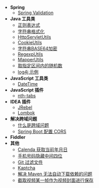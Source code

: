 * **Spring**
  * [Spring Validation](supplement/)
* **Java 工具类**
  * [正则表达式](supplement/正则表达式.md)
  * [字符串格式化](supplement/字符串格式化.md)
  * [HttpServletUtils](supplement/HttpServletUtils.md)
  * [CookieUtils](supplement/CookieUtils.md)
  * [字符串BASE64加密](supplement/字符串BASE64加密.md)
  * [RegexpUtils](supplement/RegexpUtils.md)
  * [MapperUtils](supplement/MapperUtils.md)
  * [取指定区间内的随机数](supplement/取指定区间内的随机数.md)
  * [log4j 示例](supplement/log4j-示例.md)
* **JavaScript 工具类**
  * [DateTime](supplement/DateTime.md)
* **JavaScript 插件**
  * [nth-tabs](supplement/nth-tabs.md)
* **IDEA 插件**
  * [JRebel](supplement/JRebel-热部署插件.md)
  * [Lombok](supplement/Lombok-简化臃肿代码.md)
* **解决跨域问题**
  * [什么是跨域问题](supplement/什么是跨域问题.md)
  * [Spring Boot 配置 CORS](supplement/Spring-Boot-配置-CORS.md)
* **Fiddler**
* **其他**
  * [Calenda 获取当前年月日](supplement/Calenda-获取当前年月日.md)
  * [手机号码隐藏中间四位](supplement/手机号码隐藏中间四位.md)
  * [Git 过滤文件](supplement/Git-过滤文件.md)
  * [Kaptcha](supplement/使用-Google-Kaptcha-生成验证码.md)
  * [解决 Maven 无法自动下载依赖的问题](supplement/解决-Maven-无法自动下载依赖的问题.md)
  * [截取视频某一帧作为视频封面进行保存](supplement/截取视频某一帧作为视频封面进行保存.md)
